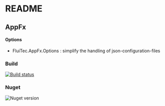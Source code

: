 # README #

## AppFx ##

#### Options ####
* FluiTec.AppFx.Options : simplify the handling of json-configuration-files

### Build ###
[![Build status](https://ci.appveyor.com/api/projects/status/h2910uwkgg8034ba?svg=true)](https://ci.appveyor.com/project/IInvocation/fluitec-appfx-options)

### Nuget ###
![Nuget version](https://img.shields.io/nuget/v/FluiTec.AppFx.Options.svg)
